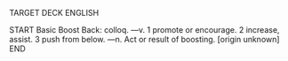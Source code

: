 TARGET DECK
ENGLISH

START
Basic
Boost
Back: colloq. —v. 1 promote or encourage. 2 increase, assist. 3 push from below. —n. Act or result of boosting. [origin unknown]
END
